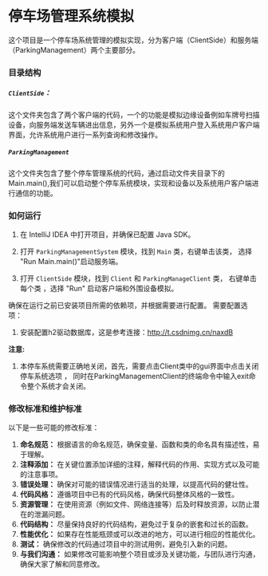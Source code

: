 # 停车场管理系统模拟

这个项目是一个停车场系统管理的模拟实现，分为客户端（ClientSide）和服务端（ParkingManagement）两个主要部分。

### 目录结构

##### `ClientSide`：

这个文件夹包含了两个客户端的代码，一个的功能是模拟边缘设备例如车牌号扫描设备，向服务端发送车辆进出信息，另外一个是模拟系统用户登入系统用户客户端界面，允许系统用户进行一系列查询和修改操作。

##### `ParkingManagement`

这个文件夹包含了整个停车管理系统的代码，通过启动文件夹目录下的Main.main(),我们可以启动整个停车系统模块，实现和设备以及系统用户客户端进行通信的功能。



### 如何运行

1. 在 IntelliJ IDEA 中打开项目，并确保已配置 Java SDK。

2. 打开 `ParkingManagementSystem` 模块，找到 `Main` 类，右键单击该类，
选择 "Run Main.main()"启动服务端。

3. 打开 `ClientSide` 模块，找到 `Client` 和 `ParkingManageClient` 类，
右键单击每个类 ，选择 "Run" 启动客户端和外围设备模拟。

确保在运行之前已安装项目所需的依赖项，并根据需要进行配置。
需要配置选项：

1. 安装配置h2驱动数据库，这是参考连接：http://t.csdnimg.cn/naxdB

**注意:**

1. 本停车系统需要正确地关闭，首先，需要点击Client类中的gui界面中点击关闭停车系统选项 ，
    同时在ParkingManagementClient的终端命令中输入exit命令整个系统才会关闭。



### 修改标准和维护标准

以下是一些可能的修改标准：

1. **命名规范：** 根据语言的命名规范，确保变量、函数和类的命名具有描述性，易于理解。
2. **注释添加：** 在关键位置添加详细的注释，解释代码的作用、实现方式以及可能的注意事项。
3. **错误处理：** 确保对可能的错误情况进行适当的处理，以提高代码的健壮性。
4. **代码风格：** 遵循项目中已有的代码风格，确保代码整体风格的一致性。
5. **资源管理：** 在使用资源（例如文件、网络连接等）后及时释放资源，以防止潜在的泄漏问题。
6. **代码结构：** 尽量保持良好的代码结构，避免过于复杂的嵌套和过长的函数。
7. **性能优化：** 如果存在性能瓶颈或可以改进的地方，可以进行相应的性能优化。
8. **测试：** 确保修改的代码通过项目中的测试用例，避免引入新的问题。
9. **与我们沟通：** 如果修改可能影响整个项目或涉及关键功能，与团队进行沟通，确保大家了解和同意修改。

